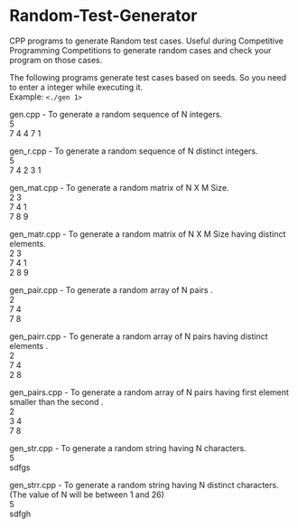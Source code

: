 # Random-Test-Generator
CPP programs to generate Random test cases. Useful during Competitive Programming Competitions to generate random cases and check your program on those cases.

The following programs generate test cases based on seeds. So you need to enter a integer while executing it.  
Example:   `<./gen 1>`

gen.cpp - To generate a random sequence of N integers.  
          5  
          7 4 4 7 1  
          
gen_r.cpp - To generate a random sequence of N distinct integers.  
          5  
          7 4 2 3 1  
          
gen_mat.cpp - To generate a random matrix of N X M Size.  
          2 3  
          7 4 1  
          7 8 9  
          
gen_matr.cpp - To generate a random matrix of N X M Size having distinct elements.  
          2 3  
          7 4 1  
          2 8 9  
          
gen_pair.cpp - To generate a random array of N pairs .  
          2   
          7 4   
          7 8   
   
gen_pairr.cpp - To generate a random array of N pairs having distinct elements .  
          2   
          7 4   
          2 8  
          
gen_pairs.cpp - To generate a random array of N pairs having first element smaller than the second .  
          2   
          3 4   
          7 8  
          
gen_str.cpp - To generate a random string having N characters.  
          5  
          sdfgs  
         
gen_strr.cpp - To generate a random string having N distinct characters. (The value of N will be between 1 and 26)  
          5  
          sdfgh  
